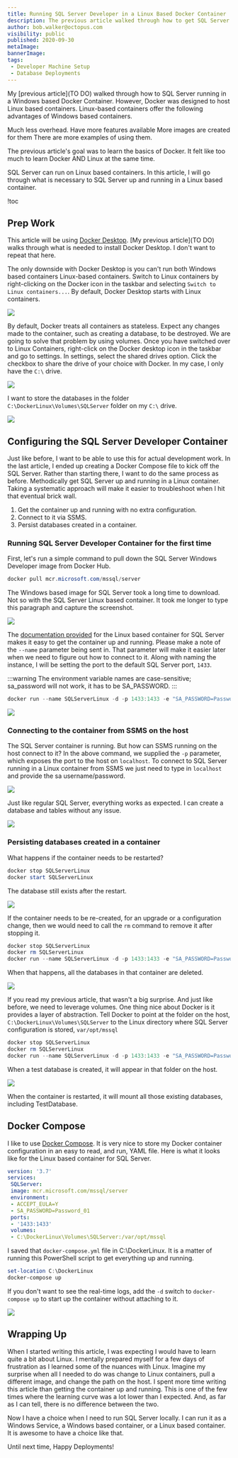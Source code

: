 ```yaml
---
title: Running SQL Server Developer in a Linux Based Docker Container
description: The previous article walked through how to get SQL Server Developer running in Windows based Docker container. How hard will it be to switch over to Linux?
author: bob.walker@octopus.com
visibility: public
published: 2020-09-30
metaImage: 
bannerImage: 
tags:
 - Developer Machine Setup
 - Database Deployments
---
```


My [previous article](TO DO) walked through how to SQL Server running in a Windows based Docker Container. However, Docker was designed to host Linux based containers. Linux-based containers offer the following advantages of Windows based containers.  

Much less overhead.
Have more features available
More images are created for them
There are more examples of using them. 

The previous article's goal was to learn the basics of Docker. It felt like too much to learn Docker AND Linux at the same time. 

SQL Server can run on Linux based containers. In this article, I will go through what is necessary to SQL Server up and running in a Linux based container.

!toc

## Prep Work

This article will be using [Docker Desktop](https://hub.docker.com/editions/community/docker-ce-desktop-windows). [My previous article](TO DO) walks through what is needed to install Docker Desktop. I don't want to repeat that here.

The only downside with Docker Desktop is you can't run both Windows based containers Linux-based containers. Switch to Linux containers by right-clicking on the Docker icon in the taskbar and selecting `Switch to Linux containers...`.  By default, Docker Desktop starts with Linux containers.

![](docker-desktop-switch-to-linux-containers.png)

By default, Docker treats all containers as stateless. Expect any changes made to the container, such as creating a database, to be destroyed. We are going to solve that problem by using volumes. Once you have switched over to Linux Containers, right-click on the Docker desktop icon in the taskbar and go to settings. In settings, select the shared drives option. Click the checkbox to share the drive of your choice with Docker. In my case, I only have the `C:\` drive.

![](docker-share-c-drive.png)

I want to store the databases in the folder `C:\DockerLinux\Volumes\SQLServer` folder on my `C:\` drive. 

![](folder-for-database-files.png)

## Configuring the SQL Server Developer Container
Just like before, I want to be able to use this for actual development work. In the last article, I ended up creating a Docker Compose file to kick off the SQL Server. Rather than starting there, I want to do the same process as before. Methodically get SQL Server up and running in a Linux container. Taking a systematic approach will make it easier to troubleshoot when I hit that eventual brick wall. 

1. Get the container up and running with no extra configuration.
2. Connect to it via SSMS.
3. Persist databases created in a container.

### Running SQL Server Developer Container for the first time
First, let's run a simple command to pull down the SQL Server Windows Developer image from Docker Hub.

```PowerShell
docker pull mcr.microsoft.com/mssql/server
```

The Windows based image for SQL Server took a long time to download. Not so with the SQL Server Linux based container. It took me longer to type this paragraph and capture the screenshot.

![](download-sql-server-docker-image.png)

The [documentation provided](https://hub.docker.com/_/microsoft-mssql-server) for the Linux based container for SQL Server makes it easy to get the container up and running. Please make a note of the `--name` parameter being sent in. That parameter will make it easier later when we need to figure out how to connect to it. Along with naming the instance, I will be setting the port to the default SQL Server port, `1433`. 

:::warning
The environment variable names are case-sensitive; sa_password will not work, it has to be SA_PASSWORD.
:::

```PowerShell
docker run --name SQLServerLinux -d -p 1433:1433 -e "SA_PASSWORD=Password_01" -e "ACCEPT_EULA=Y" mcr.microsoft.com/mssql/server
```

![](docker-run-linux-image.png)

### Connecting to the container from SSMS on the host

The SQL Server container is running. But how can SSMS running on the host connect to it? In the above command, we supplied the `-p` parameter, which exposes the port to the host on `localhost`. To connect to SQL Server running in a Linux container from SSMS we just need to type in `localhost` and provide the sa username/password.

![](ssms-successful-connection-to-sql-linux.png)

Just like regular SQL Server, everything works as expected. I can create a database and tables without any issue.

![](create-table-inside-instance.png)

### Persisting databases created in a container

What happens if the container needs to be restarted?

```PowerShell
docker stop SQLServerLinux
docker start SQLServerLinux
```

The database still exists after the restart. 

![](test-database-after-restart-only.png)

If the container needs to be re-created, for an upgrade or a configuration change, then we would need to call the `rm` command to remove it after stopping it. 

```PowerShell
docker stop SQLServerLinux
docker rm SQLServerLinux
docker run --name SQLServerLinux -d -p 1433:1433 -e "SA_PASSWORD=Password_01" -e "ACCEPT_EULA=Y" mcr.microsoft.com/mssql/server
```

When that happens, all the databases in that container are deleted.

![](docker-recreate-image-no-databases.png)

If you read my previous article, that wasn't a big surprise. And just like before, we need to leverage volumes. One thing nice about Docker is it provides a layer of abstraction. Tell Docker to point at the folder on the host, `C:\DockerLinux\Volumes\SQLServer` to the Linux directory where SQL Server configuration is stored, `var/opt/mssql`

```PowerShell
docker stop SQLServerLinux
docker rm SQLServerLinux
docker run --name SQLServerLinux -d -p 1433:1433 -e "SA_PASSWORD=Password_01" -e "ACCEPT_EULA=Y" -v C:\DockerLinux\Volumes\SQLServer:/var/opt/mssql mcr.microsoft.com/mssql/server
```

When a test database is created, it will appear in that folder on the host.

![](sql-server-linux-windows-host-volumes.png)

When the container is restarted, it will mount all those existing databases, including TestDatabase.

## Docker Compose

I like to use [Docker Compose](https://docs.docker.com/compose/). It is very nice to store my Docker container configuration in an easy to read, and run, YAML file. Here is what it looks like for the Linux based container for SQL Server. 

```YAML
version: '3.7'
services:
 SQLServer:
 image: mcr.microsoft.com/mssql/server
 environment:
 - ACCEPT_EULA=Y
 - SA_PASSWORD=Password_01 
 ports:
 - '1433:1433'
 volumes:
 - C:\DockerLinux\Volumes\SQLServer:/var/opt/mssql
```

I saved that `docker-compose.yml` file in C:\DockerLinux. It is a matter of running this PowerShell script to get everything up and running.

```PowerShell
set-location C:\DockerLinux
docker-compose up
```

If you don't want to see the real-time logs, add the `-d` switch to `docker-compose up` to start up the container without attaching to it.

![](docker-linux-docker-compose-sql-server.png)

## Wrapping Up
When I started writing this article, I was expecting I would have to learn quite a bit about Linux. I mentally prepared myself for a few days of frustration as I learned some of the nuances with Linux. Imagine my surprise when all I needed to do was change to Linux containers, pull a different image, and change the path on the host. I spent more time writing this article than getting the container up and running. This is one of the few times where the learning curve was a lot lower than I expected. And, as far as I can tell, there is no difference between the two. 

Now I have a choice when I need to run SQL Server locally. I can run it as a Windows Service, a Windows based container, or a Linux based container. It is awesome to have a choice like that. 

Until next time, Happy Deployments!

